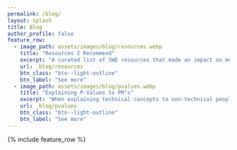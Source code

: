 ```yaml
---
permalink: /blog/
layout: splash
title: Blog
author_profile: false
feature_row:
  - image_path: assets/images/blog/resources.webp
    title: "Resources I Recommend"
    excerpt: "A curated list of SWE resources that made an impact on me."
    url: _blog/resources
    btn_class: "btn--light-outline" 
    btn_label: "See more"   
  - image_path: assets/images/blog/pvalues.webp
    title: "Explaining P-Values to PM’s"
    excerpt: "When explaining technical concepts to non-technical people, don’t answer what it is, answer what they need to know about it."
    url: _blog/pvalues
    btn_class: "btn--light-outline" 
    btn_label: "See more"    
---
```


{% include feature_row %}
